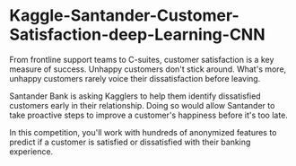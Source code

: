 # Kaggle-Santander-Customer-Satisfaction-deep-Learning-CNN


From frontline support teams to C-suites, customer satisfaction is a key measure of success. Unhappy customers don't stick around. What's more, unhappy customers rarely voice their dissatisfaction before leaving.

Santander Bank is asking Kagglers to help them identify dissatisfied customers early in their relationship. Doing so would allow Santander to take proactive steps to improve a customer's happiness before it's too late.

In this competition, you'll work with hundreds of anonymized features to predict if a customer is satisfied or dissatisfied with their banking experience.
